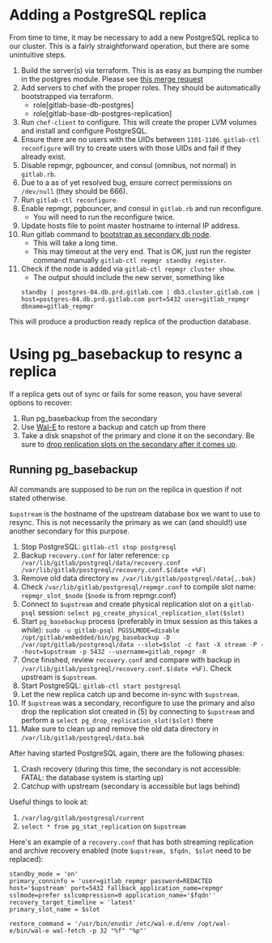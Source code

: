 # Adding a PostgreSQL replica

From time to time, it may be necessary to add a new PostgreSQL replica
to our cluster. This is a fairly straightforward operation, but there are some unintuitive steps.

1. Build the server(s) via terraform. This is as easy as bumping the number in the
   postgres module. Please see [this merge request](https://gitlab.com/gitlab-com/gitlab-com-infrastructure/merge_requests/203)
1. Add servers to chef with the proper roles. They should be automatically bootstrapped 
   via terraform.
    * role[gitlab-base-db-postgres]
    * role[gitlab-base-db-postgres-replication]
1. Run `chef-client` to configure. This will create the proper LVM volumes and install and configure PostgreSQL.
1. Ensure there are no users with the UIDs between `1101-1106`. `gitlab-ctl reconfigure` will try to create users with those UIDs and fail if they already exist.
1. Disable repmgr, pgbouncer, and consul (omnibus, not normal) in `gitlab.rb`. 
1. Due to a as of yet resolved bug, ensure correct permissions on `/dev/null` (they should be 666).
1. Run `gitlab-ctl reconfigure`.
1. Enable repmgr, pgbouncer, and consul in `gitlab.rb` and run reconfigure.
    * You will need to run the reconfigure twice.
1. Update hosts file to point master hostname to internal IP address.
1. Run gitlab command to [bootstrap as secondary db node](https://docs.gitlab.com/ee/administration/high_availability/database.html#secondary-nodes).
    * This will take a long time.
    * This may timeout at the very end. That is OK, just run the register command manually `gitlab-ctl repmgr standby register`.
1. Check if the node is added via `gitlab-ctl repmgr cluster show`.
    * The output should include the new server, something like
    ```
    standby | postgres-04.db.prd.gitlab.com | db3.cluster.gitlab.com | host=postgres-04.db.prd.gitlab.com port=5432 user=gitlab_repmgr dbname=gitlab_repmgr
    ```

This will produce a production ready replica of the production database.

# Using pg_basebackup to resync a replica

If a replica gets out of sync or fails for some reason, you have several options to recover:

1. Run pg_basebackup from the secondary
2. Use [Wal-E](using-wale-gpg.md) to restore a backup and catch up from
   there
3. Take a disk snapshot of the primary and clone it on the secondary. Be
   sure to [drop replication slots on the secondary after it comes up](postgresql-switchover.md#dropping-replication-slots).

## Running pg_basebackup

All commands are supposed to be run on the replica in question if not
stated otherwise.

`$upstream` is the hostname of the upstream database box we want to use
to resync. This is not necessarily the primary as we can (and should!)
use another secondary for this purpose.

1. Stop PostgreSQL: `gitlab-ctl stop postgresql`
1. Backup `recovery.conf` for later reference: `cp /var/lib/gitlab/postgreql/data/recovery.conf /var/lib/gitlab/postgreql/recovery.conf.$(date +%F)`
1. Remove old data directory `mv /var/lib/gitlab/postgreql/data{,.bak}`
1. Check `/var/lib/gitlab/postgresql/repmgr.conf` to compile slot name: `repmgr_slot_$node` (`$node` is from repmgr.conf)
1. Connect to `$upstream` and create physical replication slot on a
   `gitlab-psql` session: `select pg_create_physical_replication_slot($slot)`
1. Start `pg_basebackup` process (preferably in tmux session as this
   takes a while): `sudo -u gitlab-psql PGSSLMODE=disable /opt/gitlab/embedded/bin/pg_basebackup -D /var/opt/gitlab/postgresql/data --slot=$slot -c fast -X stream -P --host=$upstream -p 5432 --username=gitlab_repmgr -R`
1. Once finished, review `recovery.conf` and compare with backup in `/var/lib/gitlab/postgreql/recovery.conf.$(date +%F)`. Check upstream is `$upstream`.
1. Start PostgreSQL: `gitlab-ctl start postgresql`
1. Let the new replica catch up and become in-sync with `$upstream`.
1. If `$upstream` was a secondary, reconfigure to use the primary and
   also drop the replication slot created in (5) by connecting to `$upstream` and perform a `select pg_drop_replication_slot($slot)` there
1. Make sure to clean up and remove the old data directory in `/var/lib/gitlab/postgreql/data.bak`

After having started PostgreSQL again, there are the following phases:

1. Crash recovery (during this time, the secondary is not accessible: FATAL: the database system is starting up)
1. Catchup with upstream (secondary is accessible but lags behind)

Useful things to look at:
1. `/var/log/gitlab/postgresql/current`
1. `select * from pg_stat_replication` on `$upstream`

Here's an example of a `recovery.conf` that has both streaming
replication and archive recovery enabled (note `$upstream, $fqdn, $slot`
need to be replaced):

```
standby_mode = 'on'
primary_conninfo = 'user=gitlab_repmgr password=REDACTED host='$upstream' port=5432 fallback_application_name=repmgr sslmode=prefer sslcompression=0 application_name='$fqdn''
recovery_target_timeline = 'latest'
primary_slot_name = $slot

restore_command = '/usr/bin/envdir /etc/wal-e.d/env /opt/wal-e/bin/wal-e wal-fetch -p 32 "%f" "%p"'
```
